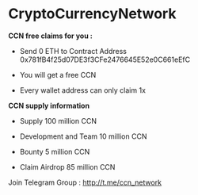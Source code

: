 # CryptoCurrencyNetwork
**CCN free claims for you :**


- Send 0 ETH to Contract Address 0x781fB4f25d07DE3f3CFe2476645E52e0C661eEfC


- You will get a free CCN


- Every wallet address can only claim 1x

**CCN supply information**


- Supply 100 million CCN


- Development and Team 10 million CCN


- Bounty 5 million CCN


- Claim Airdrop 85 million CCN

Join Telegram Group : http://t.me/ccn_network
